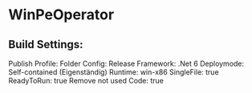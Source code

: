 # WinPeOperator

## Build Settings:
Publish Profile: Folder
Config: Release
Framework: .Net 6
Deploymode: Self-contained (Eigenständig)
Runtime: win-x86
SingleFile: true
ReadyToRun: true
Remove not used Code: true 
